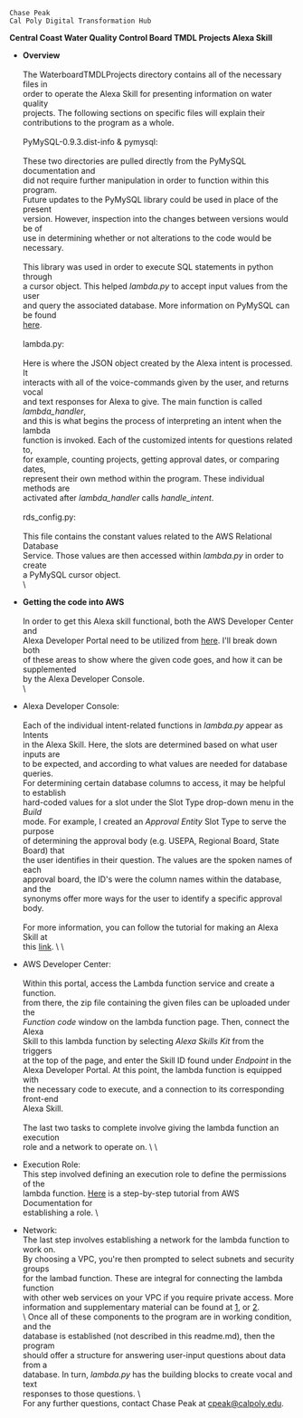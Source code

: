 ```
Chase Peak
Cal Poly Digital Transformation Hub
```

**Central Coast Water Quality Control Board TMDL Projects Alexa Skill**
- **Overview**\
\
The WaterboardTMDLProjects directory contains all of the necessary files in \
order to operate the Alexa Skill for presenting information on water quality \
projects. The following sections on specific files will explain their \
contributions to the program as a whole. \
\
PyMySQL-0.9.3.dist-info & pymysql:\
\
These two directories are pulled directly from the PyMySQL documentation and \
did not require further manipulation in order to function within this program. \
Future updates to the PyMySQL library could be used in place of the present \
version. However, inspection into the changes between versions would be of \
use in determining whether or not alterations to the code would be necessary. \
\
This library was used in order to execute SQL statements in python through \
a cursor object. This helped *lambda.py* to accept input values from the user \
and query the associated database. More information on PyMySQL can be found \
[here](https://pymysql.readthedocs.io/en/latest/). \
\
lambda.py:\
\
Here is where the JSON object created by the Alexa intent is processed. It \
interacts with all of the voice-commands given by the user, and returns vocal \
and text responses for Alexa to give. The main function is called *lambda_handler*, \
and this is what begins the process of interpreting an intent when the lambda \
function is invoked. Each of the customized intents for questions related to, \
for example, counting projects, getting approval dates, or comparing dates, \
represent their own method within the program. These individual methods are \
activated after *lambda_handler* calls *handle_intent*. \
\
rds\_config.py:\
\
This file contains the constant values related to the AWS Relational Database \
Service. Those values are then accessed within *lambda.py* in order to create \
a PyMySQL cursor object. \
\
- **Getting the code into AWS**\
\
In order to get this Alexa skill functional, both the AWS Developer Center and \
Alexa Developer Portal need to be utilized from [here](https://developer.amazon.com). I'll break down both \
of these areas to show where the given code goes, and how it can be supplemented \
by the Alexa Developer Console. \
\
- Alexa Developer Console: \
\
Each of the individual intent-related functions in *lambda.py* appear as Intents \
in the Alexa Skill. Here, the slots are determined based on what user inputs are \
to be expected, and according to what values are needed for database queries. \
For determining certain database columns to access, it may be helpful to establish \
hard-coded values for a slot under the Slot Type drop-down menu in the *Build* \
mode. For example, I created an *Approval Entity* Slot Type to serve the purpose \
of determining the approval body (e.g. USEPA, Regional Board, State Board) that \
the user identifies in their question. The values are the spoken names of each \
approval board, the ID's were the column names within the database,  and the \
synonyms offer more ways for the user to identify a specific approval body. \
\
For more information, you can follow the tutorial for making an Alexa Skill at \
this [link](https://developer.amazon.com/en-US/alexa/alexa-skills-kit/tutorials). \ 
\
- AWS Developer Center: \
\
Within this portal, access the Lambda function service and create a function. \
from there, the zip file containing the given files can be uploaded under the \
*Function code* window on the lambda function page. Then, connect the Alexa \
Skill to this lambda function by selecting *Alexa Skills Kit* from the triggers \
at the top of the page, and enter the Skill ID found under *Endpoint* in the \
Alexa Developer Portal. At this point, the lambda function is equipped with \
the necessary code to execute, and a connection to its corresponding front-end \
Alexa Skill. \
\
The last two tasks to complete involve giving the lambda function an execution \
role and a network to operate on. \ 
\ 
- Execution Role: \
This step involved defining an execution role to define the permissions of the \
lambda function. [Here](https://docs.aws.amazon.com/lambda/latest/dg/lambda-intro-execution-role.html) is a step-by-step tutorial from AWS Documentation for \
establishing a role. \

- Network: \
The last step involves establishing a network for the lambda function to work on. \
By choosing a VPC, you're then prompted to select subnets and security groups \
for the lambad function. These are integral for connecting the lambda function \
with other web services on your VPC if you require private access. More \
information and supplementary material can be found at [1](https://docs.aws.amazon.com/lambda/latest/dg/vpc-rds.html), or [2](https://docs.aws.amazon.com/lambda/latest/dg/vpc.html). \
\ 
Once all of these components to the program are in working condition, and the \
database is established (not described in this readme.md), then the program \
should offer a structure for answering user-input questions about data from a \
database. In turn, *lambda.py* has the building blocks to create vocal and text \
responses to those questions. \ 
\
For any further questions, contact Chase Peak at cpeak@calpoly.edu.
